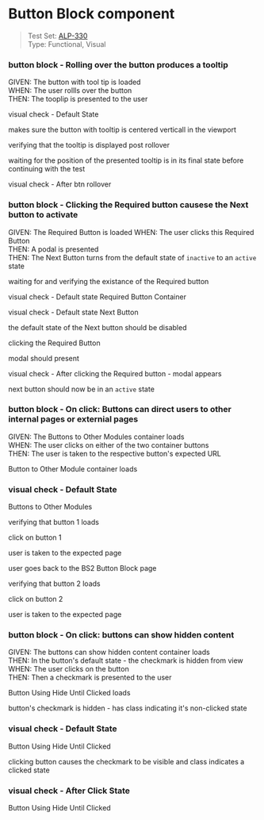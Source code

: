 # Button Block component 

> Test Set: [ALP-330](https://everfi.atlassian.net/browse/ALP-330)  
Type: Functional, Visual    

<!-- include: cypress/integration/buttonBlock.js -->

### button block - Rolling over the button produces a tooltip

GIVEN: The button with tool tip is loaded\
WHEN: The user rollls over the button\
THEN: The tooplip is presented to the user

visual check -  Default State

makes sure the  button with tooltip is centered verticall in the viewport

verifying that the tooltip  is displayed post rollover

waiting for the position of the presented tooltip is in its final state before continuing with the test

visual check -  After btn rollover

### button block - Clicking the Required button causese the Next button to activate

GIVEN: The Required Button is loaded
WHEN: The user clicks this Required Button\
THEN: A podal is presented\
THEN: The Next Button turns from the default state of `inactive` to an `active` state

waiting for and verifying the existance of the Required button

visual check -  Default state Required Button Container

visual check -  Default state Next Button

the default state of the Next button should be disabled

clicking the Required Button

modal should present

visual check -  After clicking the Required button - modal appears

next button should now be in an `active` state

### button block - On click: Buttons can direct users to other internal pages or externial pages

GIVEN: The Buttons to Other Modules container loads\
WHEN: The user clicks on either of the two container buttons\
THEN: The user is taken to the respective button's expected URL

Button to Other Module container loads

### visual check -  Default State

Buttons to Other Modules

verifying that button 1 loads

click on button 1

user is taken to the expected page

user goes back to the BS2 Button Block page

verifying that button 2 loads

click on button 2

user is taken to the expected page

### button block - On click: buttons can show hidden content

GIVEN: The buttons can show hidden content container loads\
THEN: In the button's default state - the checkmark is hidden from view\
WHEN: The user clicks on the button\
THEN: Then a checkmark is presented to the user

Button Using Hide Until Clicked loads

button's checkmark is hidden - has class indicating it's non-clicked state

### visual check -  Default State

Button Using Hide Until Clicked

clicking button causes the checkmark to be visible and class indicates a clicked state

### visual check -  After Click State

Button Using Hide Until Clicked

<!-- /include: cypress/integration/buttonBlock.js -->